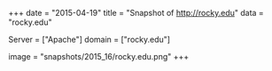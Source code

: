 
+++
date = "2015-04-19"
title = "Snapshot of http://rocky.edu"
data = "rocky.edu"

Server = ["Apache"]
domain = ["rocky.edu"]

  image = "snapshots/2015_16/rocky.edu.png"
+++
#
